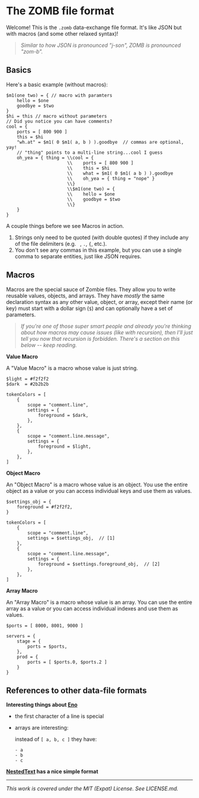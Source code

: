 # The ZOMB file format

Welcome! This is the `.zomb` data-exchange file format. It's like JSON but with macros (and some other relaxed syntax)!

> _Similar to how JSON is pronounced "j-son", ZOMB is pronounced "zom-b"._

## Basics

Here's a basic example (without macros):

```
$m1(one two) = { // macro with paramters
    hello = $one
    goodbye = $two
}
$hi = this // macro without parameters
// Did you notice you can have comments?
cool = {
    ports = [ 800 900 ]
    this = $hi
    "wh.at" = $m1( 0 $m1( a, b ) ).goodbye  // commas are optional, yay!
    // "thing" points to a multi-line string...cool I guess
    oh_yea = { thing = \\cool = {
                       \\    ports = [ 800 900 ]
                       \\    this = $hi
                       \\    what = $m1( 0 $m1( a b ) ).goodbye
                       \\    oh_yea = { thing = "nope" }
                       \\}
                       \\$m1(one two) = {
                       \\    hello = $one
                       \\    goodbye = $two
                       \\}
    }
}
```

A couple things before we see Macros in action.

1. Strings only need to be quoted (with double quotes) if they include any of the file delimiters (e.g. ` `, `.`, `{`, etc.).
2. You don't see any commas in this example, but you can use a single comma to separate entities, just like JSON requires.

## Macros

Macros are the special sauce of Zombie files. They allow you to write reusable values, objects, and arrays. They have _mostly_ the same declaration syntax as any other value, object, or array, except their name (or key) must start with a dollar sign (`$`) and can optionally have a set of parameters.

> _If you're one of those super smart people and already you're thinking about how macros may cause issues (like with recursion), then I'll just tell you now that recursion is forbidden. There's a section on this below -- keep reading._

**Value Macro**

A "Value Macro" is a macro whose value is just string.

```
$light = #f2f2f2
$dark  = #2b2b2b

tokenColors = [
    {
        scope = "comment.line",
        settings = {
            foreground = $dark,
        },
    },
    {
        scope = "comment.line.message",
        settings = {
            foreground = $light,
        },
    },
]
```

**Object Macro**

An "Object Macro" is a macro whose value is an object. You use the entire object as a value or you can access individual keys and use them as values.

```
$settings_obj = {
    foreground = #f2f2f2,
}

tokenColors = [
    {
        scope = "comment.line",
        settings = $settings_obj,  // [1]
    },
    {
        scope = "comment.line.message",
        settings = {
            foreground = $settings.foreground_obj,  // [2]
        },
    },
]
```

**Array Macro**

An "Array Macro" is a macro whose value is an array. You can use the entire array as a value or you can access individual indexes and use them as values.

```
$ports = [ 8000, 8001, 9000 ]

servers = {
    stage = {
        ports = $ports,
    },
    prod = {
        ports = [ $ports.0, $ports.2 ]
    }
}
```

## References to other data-file formats

**Interesting things about [Eno](https://eno-lang.org/guide/)**

- the first character of a line is special
- arrays are interesting:

    instead of `[ a, b, c ]` they have:

    ```
    - a
    - b
    - c
    ```

**[NestedText](https://github.com/KenKundert/nestedtext) has a nice simple format**

---

_This work is covered under the MIT (Expat) License. See LICENSE.md._
